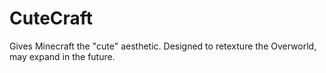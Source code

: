 # CuteCraft
Gives Minecraft the "cute" aesthetic. Designed to retexture the Overworld, may expand in the future.
